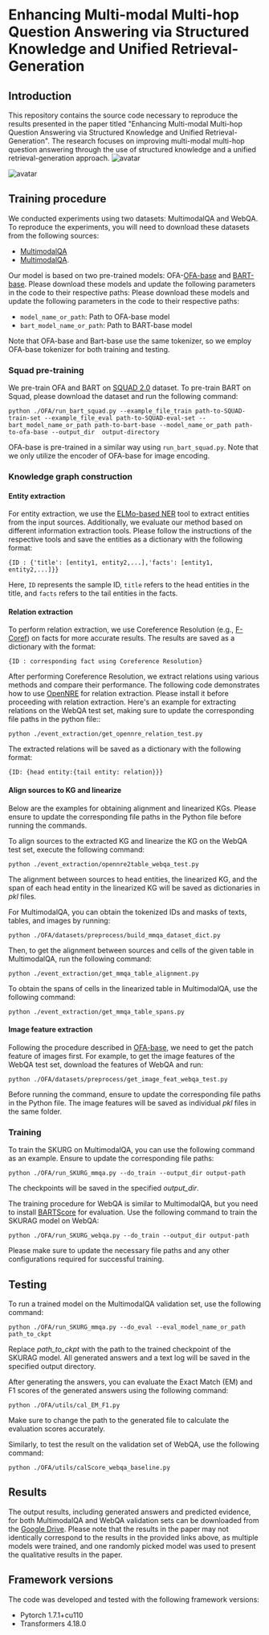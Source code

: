 # Enhancing Multi-modal Multi-hop Question Answering via Structured Knowledge and Unified Retrieval-Generation

## Introduction

This repository contains the source code necessary to reproduce the results presented in the paper titled "Enhancing
Multi-modal Multi-hop Question Answering via Structured Knowledge and Unified Retrieval-Generation".
The research focuses on improving multi-modal multi-hop question answering through the use of structured knowledge and a
unified retrieval-generation approach.
![avatar](intro.png)

![avatar](model.png)

## Training procedure

We conducted experiments using two datasets: MultimodalQA and WebQA. To reproduce the experiments, you will need to
download these datasets from the following sources:

- [MultimodalQA](https://github.com/allenai/multimodalqa)
- [MultimodalQA](https://github.com/WebQnA/WebQA).

Our model is based on two pre-trained models: OFA-[OFA-base](https://huggingface.co/OFA-Sys/ofa-base)
and [BART-base](https://huggingface.co/facebook/bart-base). Please download these models and update the following
parameters in the code to their respective paths:
Please download these models and update the following parameters in the code to their respective paths:

- ``model_name_or_path``: Path to OFA-base model
- ``bart_model_name_or_path``: Path to BART-base model

Note that OFA-base and Bart-base use the same tokenizer, so we employ OFA-base tokenizer for both training and testing.

### Squad pre-training

We pre-train OFA and BART on [SQUAD 2.0](https://rajpurkar.github.io/SQuAD-explorer/) dataset.
To pre-train BART on Squad, please download the dataset and run the following command:

```
python ./OFA/run_bart_squad.py --example_file_train path-to-SQUAD-train-set --example_file_eval path-to-SQUAD-eval-set --bart_model_name_or_path path-to-bart-base --model_name_or_path path-to-ofa-base --output_dir  output-directory
```

OFA-base is pre-trained in a similar way using ```run_bart_squad.py```. Note that we only utilize the encoder of
OFA-base for image encoding.

### Knowledge graph construction

#### Entity extraction

For entity extraction, we use
the [ELMo-based NER](https://demo.allennlp.org/named-entity-recognition/named-entity-recognition) tool to extract
entities from the input sources.
Additionally, we evaluate our method based on different information extraction tools.
Please follow the instructions of the respective tools and save the entities as a dictionary with the following format:

```
{ID : {'title': [entity1, entity2,...],'facts': [entity1, entity2,...]}}
```

Here, `ID` represents the sample ID, `title` refers to the head entities in the title, and `facts` refers to the tail
entities in the facts.

#### Relation extraction

To perform relation extraction, we use Coreference Resolution (e.g., [F-Coref](https://huggingface.co/biu-nlp/f-coref))
on facts for more accurate results.
The results are saved as a dictionary with the format:

```
{ID : corresponding fact using Coreference Resolution}
```

After performing Coreference Resolution, we extract relations using various methods and compare their performance.
The following code demonstrates how to use [OpenNRE](https://github.com/thunlp/OpenNRE) for relation extraction.
Please install it before proceeding with relation extraction.
Here's an example for extracting relations on the WebQA test set, making sure to update the corresponding file paths in
the python file::

```
python ./event_extraction/get_opennre_relation_test.py 
```

The extracted relations will be saved as a dictionary with the following format:

```
{ID: {head entity:{tail entity: relation}}}
```

#### Align sources to KG and linearize

Below are the examples for obtaining alignment and linearized KGs. Please ensure to update the corresponding file paths
in the Python file before running the commands.

To align sources to the extracted KG and linearize the KG on the WebQA test set, execute the following command:

```
python ./event_extraction/opennre2table_webqa_test.py 
```

The alignment between sources to head entities, the linearized KG, and the span of each head entity in the linearized KG
will be saved as dictionaries in *pkl* files.

For MultimodalQA, you can obtain the tokenized IDs and masks of texts, tables, and images by running:

```
python ./OFA/datasets/preprocess/build_mmqa_dataset_dict.py 
```

Then, to get the alignment between sources and cells of the given table in MultimodalQA, run the following command:

```
python ./event_extraction/get_mmqa_table_alignment.py 

```

To obtain the spans of cells in the linearized table in MultimodalQA, use the following command:

```
python ./event_extraction/get_mmqa_table_spans.py 
```

#### Image feature extraction

Following the procedure described in [OFA-base](https://huggingface.co/OFA-Sys/ofa-base), we need to get the patch
feature of images first.
For example, to get the image features of the WebQA test set, download the features of WebQA and run:

```
python ./OFA/datasets/preprocess/get_image_feat_webqa_test.py 
```

Before running the command, ensure to update the corresponding file paths in the Python file.
The image features will be saved as individual *pkl* files in the same folder.

### Training

To train the SKURG on MultimodalQA, you can use the following command as an example.
Ensure to update the corresponding file paths:

```
python ./OFA/run_SKURG_mmqa.py --do_train --output_dir output-path
```

The checkpoints will be saved in the specified *output_dir*.

The training procedure for WebQA is similar to MultimodalQA, but you need to
install [BARTScore](https://github.com/neulab/BARTScore) for evaluation.
Use the following command to train the SKURAG model on WebQA:

```
python ./OFA/run_SKURG_webqa.py --do_train --output_dir output-path
```

Please make sure to update the necessary file paths and any other configurations required for successful training.

## Testing

To run a trained model on the MultimodalQA validation set, use the following command:

```
python ./OFA/run_SKURG_mmqa.py --do_eval --eval_model_name_or_path path_to_ckpt
```

Replace *path_to_ckpt* with the path to the trained checkpoint of the SKURAG model. All generated answers and a text log
will be saved in the specified output directory.

After generating the answers, you can evaluate the Exact Match (EM) and F1 scores of the generated answers using the
following command:

```
python ./OFA/utils/cal_EM_F1.py
```

Make sure to change the path to the generated file to calculate the evaluation scores accurately.

Similarly, to test the result on the validation set of WebQA, use the following command:

```
python ./OFA/utils/calScore_webqa_baseline.py
```

## Results

The output results, including generated answers and predicted evidence, for both MultimodalQA and WebQA validation sets
can be downloaded from
the [Google Drive](https://drive.google.com/drive/folders/15hwQNY3O4yeSJFvDT8CrxihdIpX6EQlf?usp=sharing).
Please note that the results in the paper may not identically correspond to the results in the provided links above, as
multiple models were trained, and one randomly picked model was used to present the qualitative results in the paper.

## Framework versions

The code was developed and tested with the following framework versions:

* Pytorch 1.7.1+cu110
* Transformers 4.18.0